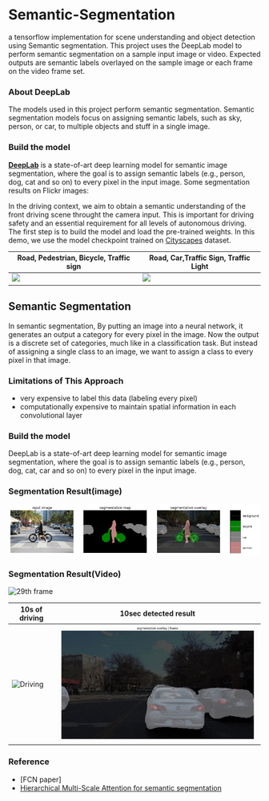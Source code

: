 # Semantic-Segmentation
a tensorflow implementation for scene understanding and object detection using Semantic segmentation. This project uses the DeepLab model to perform semantic segmentation on a sample input image or video. Expected outputs are semantic labels overlayed on the sample image or each frame on the video frame set.

### About DeepLab
The models used in this project perform semantic segmentation. Semantic segmentation models focus on assigning semantic labels, such as sky, person, or car, to multiple objects and stuff in a single image.

### Build the model

**[DeepLab](https://github.com/tensorflow/models/tree/master/research/deeplab)** is a state-of-art deep learning model for semantic image segmentation, where the goal is to assign semantic labels (e.g., person, dog, cat and so on) to every pixel in the input image. Some segmentation results on Flickr images:

In the driving context, we aim to obtain a semantic understanding of the front driving scene throught the camera input. This is important for driving safety and an essential requirement for all levels of autonomous driving. The first step is to build the model and load the pre-trained weights. In this demo, we use the model checkpoint trained on [Cityscapes](https://www.cityscapes-dataset.com/) dataset.

|Road, Pedestrian, Bicycle, Traffic sign|Road, Car,Traffic Sign, Traffic Light |
|--|--|
| <img src="https://www.cityscapes-dataset.com/wordpress/wp-content/uploads/2015/07/muenster00.png" width=400/> | <img src="https://www.cityscapes-dataset.com/wordpress/wp-content/uploads/2015/07/zuerich00.png" width=400/> |
## Semantic Segmentation
In semantic segmentation, By putting an image into a neural network, it generates an output a category for every pixel in the image. Now the output is a discrete set of categories, much like in a classification task. But instead of assigning a single class to an image, we want to assign a class to every pixel in that image. 

### Limitations of This Approach
* very expensive to label this data (labeling every pixel)
* computationally expensive to maintain spatial information in each convolutional layer

### Build the model
DeepLab is a state-of-art deep learning model for semantic image segmentation, where the goal is to assign semantic labels (e.g., person, dog, cat, car and so on) to every pixel in the input image.

### Segmentation Result(image)
![result](result_image.png)

### Segmentation Result(Video)
![29th frame](28.png)

| 10s of driving|10sec detected result |
|--|--|
|![Driving](driving.gif) | ![Result](segmented.gif)|

### Reference 
* [FCN paper]
* [Hierarchical Multi-Scale Attention for semantic segmentation](https://arxiv.org/abs/2005.10821)
